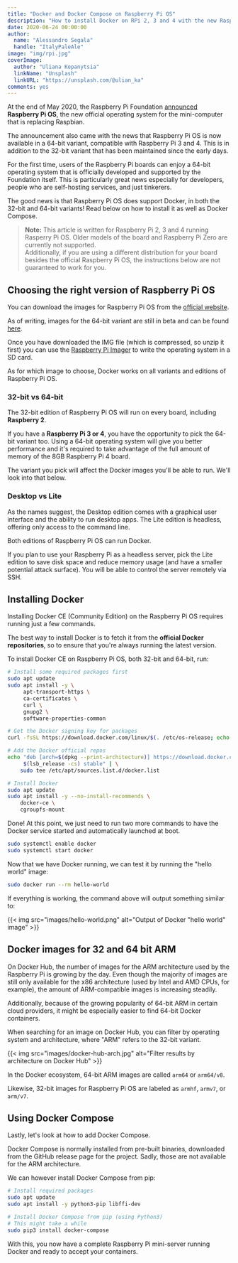 ```yaml
---
title: "Docker and Docker Compose on Raspberry Pi OS"
description: "How to install Docker on RPi 2, 3 and 4 with the new Raspberry Pi OS, for 32 and 64-bit"
date: 2020-06-24 00:00:00
author:
  name: "Alessandro Segala"
  handle: "ItalyPaleAle"
image: "img/rpi.jpg"
coverImage:
  author: "Uliana Kopanytsia"
  linkName: "Unsplash"
  linkURL: "https://unsplash.com/@ulian_ka"
comments: yes
---
```


At the end of May 2020, the Raspberry Pi Foundation [announced](https://www.raspberrypi.org/blog/latest-raspberry-pi-os-update-may-2020/) **Raspberry Pi OS**, the new official operating system for the mini-computer that is replacing Raspbian.

The announcement also came with the news that Raspberry Pi OS is now available in a 64-bit variant, compatible with Raspberry Pi 3 and 4. This is in addition to the 32-bit variant that has been maintained since the early days.

For the first time, users of the Raspberry Pi boards can enjoy a 64-bit operating system that is officially developed and supported by the Foundation itself. This is particularly great news especially for developers, people who are self-hosting services, and just tinkerers.

The good news is that Raspberry Pi OS does support Docker, in both the 32-bit and 64-bit variants! Read below on how to install it as well as Docker Compose.

> **Note:** This article is written for Raspberry Pi 2, 3 and 4 running Rasperry Pi OS. Older models of the board and Raspberry Pi Zero are currently not supported.  
> Additionally, if you are using a different distribution for your board besides the official Raspberry Pi OS, the instructions below are not guaranteed to work for you.

## Choosing the right version of Raspberry Pi OS

You can download the images for Raspberry Pi OS from the [official website](https://www.raspberrypi.org/downloads/raspberry-pi-os/).

As of writing, images for the 64-bit variant are still in beta and can be found [here](https://www.raspberrypi.org/forums/viewtopic.php?f=117&t=275370).

Once you have downloaded the IMG file (which is compressed, so unzip it first) you can use the [Raspberry Pi Imager](https://www.raspberrypi.org/blog/raspberry-pi-imager-imaging-utility/) to write the operating system in a SD card.

As for which image to choose, Docker works on all variants and editions of Raspberry Pi OS.

### 32-bit vs 64-bit

The 32-bit edition of Raspberry Pi OS will run on every board, including **Raspberry 2**.

If you have a **Raspberry Pi 3 or 4**, you have the opportunity to pick the 64-bit variant too. Using a 64-bit operating system will give you better performance and it's required to take advantage of the full amount of memory of the 8GB Raspberry Pi 4 board.

The variant you pick will affect the Docker images you'll be able to run. We'll look into that below.

### Desktop vs Lite

As the names suggest, the Desktop edition comes with a graphical user interface and the ability to run desktop apps. The Lite edition is headless, offering only access to the command line.

Both editions of Raspberry Pi OS can run Docker.

If you plan to use your Raspberry Pi as a headless server, pick the Lite edition to save disk space and reduce memory usage (and have a smaller potential attack surface). You will be able to control the server remotely via SSH.

## Installing Docker

Installing Docker CE (Community Edition) on the Raspberry Pi OS requires running just a few commands.

The best way to install Docker is to fetch it from the **official Docker repositories**, so to ensure that you're always running the latest version.

To install Docker CE on Raspberry Pi OS, both 32-bit and 64-bit, run:

````sh
# Install some required packages first
sudo apt update
sudo apt install -y \
     apt-transport-https \
     ca-certificates \
     curl \
     gnupg2 \
     software-properties-common

# Get the Docker signing key for packages
curl -fsSL https://download.docker.com/linux/$(. /etc/os-release; echo "$ID")/gpg | sudo apt-key add -

# Add the Docker official repos
echo "deb [arch=$(dpkg --print-architecture)] https://download.docker.com/linux/$(. /etc/os-release; echo "$ID") \
     $(lsb_release -cs) stable" | \
    sudo tee /etc/apt/sources.list.d/docker.list

# Install Docker
sudo apt update
sudo apt install -y --no-install-recommends \
    docker-ce \
    cgroupfs-mount
````

Done! At this point, we just need to run two more commands to have the Docker service started and automatically launched at boot.

````sh
sudo systemctl enable docker
sudo systemctl start docker
````

Now that we have Docker running, we can test it by running the "hello world" image:

````sh
sudo docker run --rm hello-world
````

If everything is working, the command above will output something similar to:

{{< img src="images/hello-world.png" alt="Output of Docker \"hello world\" image" >}}

## Docker images for 32 and 64 bit ARM

On Docker Hub, the number of images for the ARM architecture used by the Raspberry Pi is growing by the day. Even though the majority of images are still only available for the x86 architecture (used by Intel and AMD CPUs, for example), the amount of ARM-compatible images is increasing steadily.

Additionally, because of the growing popularity of 64-bit ARM in certain cloud providers, it might be especially easier to find 64-bit Docker containers.

When searching for an image on Docker Hub, you can filter by operating system and architecture, where "ARM" refers to the 32-bit variant.

{{< img src="images/docker-hub-arch.jpg" alt="Filter results by architecture on Docker Hub" >}}

In the Docker ecosystem, 64-bit ARM images are called `arm64` or `arm64/v8`.

Likewise, 32-bit images for Raspberry Pi OS are labeled as `armhf`, `armv7`, or `arm/v7`.

## Using Docker Compose

Lastly, let's look at how to add Docker Compose.

Docker Compose is normally installed from pre-built binaries, downloaded from the GitHub release page for the project. Sadly, those are not available for the ARM architecture.

We can however install Docker Compose from pip:

````sh
# Install required packages
sudo apt update
sudo apt install -y python3-pip libffi-dev

# Install Docker Compose from pip (using Python3)
# This might take a while
sudo pip3 install docker-compose
````

With this, you now have a complete Raspberry Pi mini-server running Docker and ready to accept your containers.
